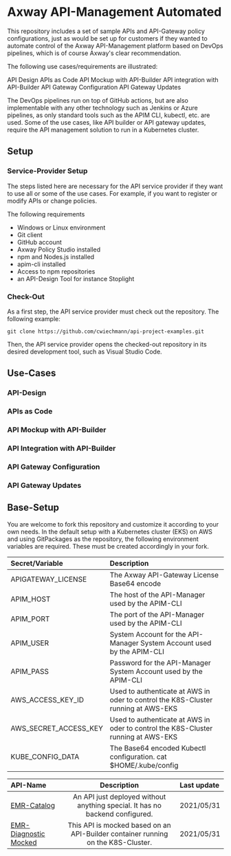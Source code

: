 # Axway API-Management Automated

This repository includes a set of sample APIs and API-Gateway policy configurations, just as would be set up for customers if they wanted to automate control of the Axway API-Management platform based on DevOps pipelines, which is of course Axway's clear recommendation.

The following use cases/requirements are illustrated:

API Design
APIs as Code
API Mockup with API-Builder
API integration with API-Builder
API Gateway Configuration
API Gateway Updates

The DevOps pipelines run on top of GitHub actions, but are also implementable with any other technology such as Jenkins or Azure pipelines, as only standard tools such as the APIM CLI, kubectl, etc. are used. 
Some of the use cases, like API builder or API gateway updates, require the API management solution to run in a Kubernetes cluster.

## Setup 

### Service-Provider Setup

The steps listed here are necessary for the API service provider if they want to use all or some of the use cases. For example, if you want to register or modify APIs or change policies.

The following requirements
- Windows or Linux environment
- Git client
- GitHub account
- Axway Policy Studio installed
- npm and Nodes.js installed
- apim-cli installed
- Access to npm repositories
- an API-Design Tool for instance Stoplight

### Check-Out

As a first step, the API service provider must check out the repository. The following example:
```
git clone https://github.com/cwiechmann/api-project-examples.git
```

Then, the API service provider opens the checked-out repository in its desired development tool, such as Visual Studio Code.

## Use-Cases

### API-Design

### APIs as Code

### API Mockup with API-Builder

### API Integration with API-Builder

### API Gateway Configuration

### API Gateway Updates


## Base-Setup

You are welcome to fork this repository and customize it according to your own needs. In the default setup with a Kubernetes cluster (EKS) on AWS and using GitPackages as the repository, the following environment variables are required. These must be created accordingly in your fork. 

| Secret/Variable        | Description                                                                            |
| :---                   | :---                                                                                   |
| APIGATEWAY_LICENSE     | The Axway API-Gateway License Base64 encode                                            |
| APIM_HOST              | The host of the API-Manager used by the APIM-CLI                                       |
| APIM_PORT              | The port of the API-Manager used by the APIM-CLI                                       |
| APIM_USER              | System Account for the API-Manager System Account used by the APIM-CLI                 |
| APIM_PASS              | Password for the API-Manager System Account used by the APIM-CLI                       |
| AWS_ACCESS_KEY_ID      | Used to authenticate at AWS in oder to control the K8S-Cluster running at AWS-EKS      |
| AWS_SECRET_ACCESS_KEY  | Used to authenticate at AWS in oder to control the K8S-Cluster running at AWS-EKS      |
| KUBE_CONFIG_DATA       | The Base64 encoded Kubectl configuration. cat $HOME/.kube/config | base64              |


| API-Name                                             | Description                                                                                           | Last update  |
| :---                                                 | :---:                                                                                                 | :---         |
| [EMR-Catalog](api-emr-catalog)                       | An API just deployed without anything special. It has no backend configured.                          | 2021/05/31   |
| [EMR-Diagnostic Mocked](api-emr-diagnostic)          | This API is mocked based on an API-Builder container running on the K8S-Cluster.                      | 2021/05/31   |
